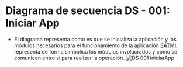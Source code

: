# Diagrama de secuencia DS - 001: Iniciar App
- El diagrama representa como es que se inicializa la aplicación y los módulos necesarios para el funcionamiento de la aplicación [SATMI](/Diseño/1.%20Propósito/Propósito.md), representa de forma simbólica los módulos involucrados y como se comunican entre sí para realizar la operación.
![DS  001 iniciarApp](https://github.com/amezcua04s/FCA-Proyecto-OO-01/assets/119078847/dd979541-8e9d-4dd1-86fc-a2ab5d5e1a0e)

